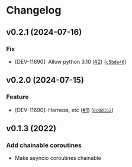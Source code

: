 # Changelog

<!--next-version-placeholder-->

## v0.2.1 (2024-07-16)
### Fix
* [DEV-11690]: Allow python 3.10 ([#2](https://github.com/IndicoDataSolutions/asyncio-chainable/issues/2)) ([`c5bde46`](https://github.com/IndicoDataSolutions/asyncio-chainable/commit/c5bde46ba43ded628490fe397164f3e8c3887d98))

## v0.2.0 (2024-07-15)
### Feature
* [DEV-11690]: Harness, etc ([#1](https://github.com/IndicoDataSolutions/asyncio-chainable/issues/1)) ([`0c0d152`](https://github.com/IndicoDataSolutions/asyncio-chainable/commit/0c0d1520d8bf720d829e16e4b4571b38b11ed3fa))

## v0.1.3 (2022)

### Add chainable coroutines

* Make asyncio coroutines chainable
